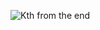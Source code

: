 ![Kth from the end](https://user-images.githubusercontent.com/106052558/189561595-a779caba-efa7-4c27-aeb8-5a3acddf72c6.jpg)
